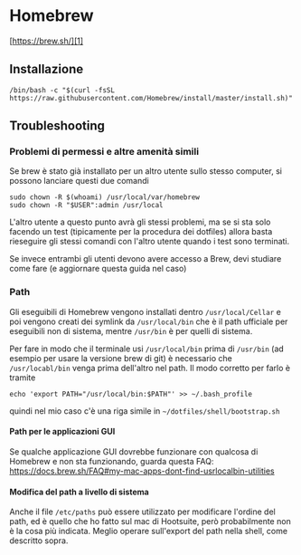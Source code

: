 # Homebrew
[https://brew.sh/][1]

## Installazione
	/bin/bash -c "$(curl -fsSL https://raw.githubusercontent.com/Homebrew/install/master/install.sh)"

## Troubleshooting

### Problemi di permessi e altre amenità simili
Se brew è stato già installato per un altro utente sullo stesso computer, si possono lanciare questi due comandi

	sudo chown -R $(whoami) /usr/local/var/homebrew
	sudo chown -R "$USER":admin /usr/local

L'altro utente a questo punto avrà gli stessi problemi, ma se si sta solo facendo un test (tipicamente per la procedura dei dotfiles) allora basta rieseguire gli stessi comandi con l'altro utente quando i test sono terminati.

Se invece entrambi gli utenti devono avere accesso a Brew, devi studiare come fare (e aggiornare questa guida nel caso)

### Path
Gli eseguibili di Homebrew vengono installati dentro `/usr/local/Cellar` e poi vengono creati dei symlink da `/usr/local/bin` che è il path ufficiale per eseguibili non di sistema, mentre `/usr/bin` è per quelli di sistema.

Per fare in modo che il terminale usi `/usr/local/bin` prima di `/usr/bin` (ad esempio per usare la versione brew di git) è necessario che `/usr/locabl/bin` venga prima dell'altro nel path.
Il modo corretto per farlo è tramite

`echo 'export PATH="/usr/local/bin:$PATH"' >> ~/.bash_profile`

quindi nel mio caso c'è una riga simile in `~/dotfiles/shell/bootstrap.sh`

#### Path per le applicazioni GUI
Se qualche applicazione GUI dovrebbe funzionare con qualcosa di Homebrew e non sta funzionando, guarda questa FAQ: https://docs.brew.sh/FAQ#my-mac-apps-dont-find-usrlocalbin-utilities

#### Modifica del path a livello di sistema
Anche il file `/etc/paths` può essere utilizzato per modificare l'ordine del path, ed è quello che ho fatto sul mac di Hootsuite, però probabilmente non è la cosa più indicata. Meglio operare sull'export del path nella shell, come descritto sopra.

[1]:	https://brew.sh/
